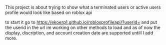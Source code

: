 This project is about trying to show what a terminated users or active users profile would look like based on roblox api

to start it go to https://ekoerp1.github.io/robloxprofileapi/?userid= and put the userid in the url im working on other methods to load and as of now the display, discription, and account creation date are supported untill I add more.
